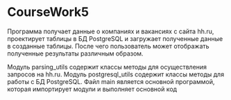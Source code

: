# CourseWork5
Программа получает данные о компаниях и вакансиях с сайта hh.ru, проектирует таблицы в БД PostgreSQL и загружает полученные данные в созданные таблицы.
После чего пользователь может отображать полученные результаты различным образом.

Модуль parsing_utils содержит классы методы для осуществления запросов на hh.ru.
Модуль postgresql_utils содержит классы методы для работы с БД PostgreSQL.
Файл main является основной программой, которая импортирует модули и выполняет основной код
